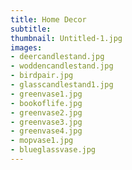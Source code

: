```yaml
---
title: Home Decor
subtitle:
thumbnail: Untitled-1.jpg
images:
- deercandlestand.jpg
- woddencandlestand.jpg
- birdpair.jpg
- glasscandlestand1.jpg
- greenvase1.jpg
- bookoflife.jpg
- greenvase2.jpg
- greenvase3.jpg
- greenvase4.jpg
- mopvase1.jpg
- blueglassvase.jpg
---
```

